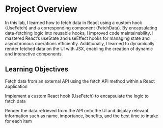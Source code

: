 # Project Overview
In this lab, I learned how to fetch data in React using a custom hook (UseFetch) and a corresponding component (FetchData). By encapsulating data-fetching logic into reusable hooks, I improved code maintainability. I mastered React’s useState and useEffect hooks for managing state and asynchronous operations efficiently. Additionally, I learned to dynamically render fetched data on the UI with JSX, enabling the creation of dynamic and interactive components.

## Learning Objectives
Fetch data from an external API using the fetch API method within a React application

Implement a custom React hook (UseFetch) to encapsulate the logic to fetch data

Render the data retrieved from the API onto the UI and display relevant information such as name, importance, benefits, and the best time to intake for each item